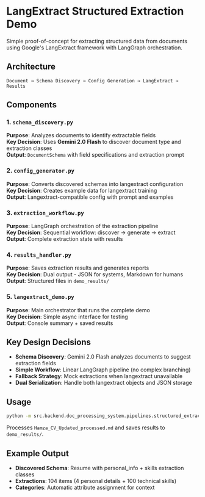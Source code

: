 # LangExtract Structured Extraction Demo

Simple proof-of-concept for extracting structured data from documents using Google's LangExtract framework with LangGraph orchestration.

## Architecture

```
Document → Schema Discovery → Config Generation → LangExtract → Results
```

## Components

### 1. `schema_discovery.py`
**Purpose**: Analyzes documents to identify extractable fields  
**Key Decision**: Uses **Gemini 2.0 Flash** to discover document type and extraction classes  
**Output**: `DocumentSchema` with field specifications and extraction prompt

### 2. `config_generator.py` 
**Purpose**: Converts discovered schemas into langextract configuration  
**Key Decision**: Creates example data for langextract training  
**Output**: Langextract-compatible config with prompt and examples

### 3. `extraction_workflow.py`
**Purpose**: LangGraph orchestration of the extraction pipeline  
**Key Decision**: Sequential workflow: discover → generate → extract  
**Output**: Complete extraction state with results

### 4. `results_handler.py`
**Purpose**: Saves extraction results and generates reports  
**Key Decision**: Dual output - JSON for systems, Markdown for humans  
**Output**: Structured files in `demo_results/`

### 5. `langextract_demo.py`
**Purpose**: Main orchestrator that runs the complete demo  
**Key Decision**: Simple async interface for testing  
**Output**: Console summary + saved results

## Key Design Decisions

- **Schema Discovery**: Gemini 2.0 Flash analyzes documents to suggest extraction fields
- **Simple Workflow**: Linear LangGraph pipeline (no complex branching)
- **Fallback Strategy**: Mock extractions when langextract unavailable
- **Dual Serialization**: Handle both langextract objects and JSON storage

## Usage

```bash
python -m src.backend.doc_processing_system.pipelines.structured_extraction.demo.langextract_demo
```

Processes `Hamza_CV_Updated_processed.md` and saves results to `demo_results/`.

## Example Output

- **Discovered Schema**: Resume with personal_info + skills extraction classes
- **Extractions**: 104 items (4 personal details + 100 technical skills)
- **Categories**: Automatic attribute assignment for context